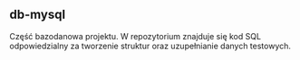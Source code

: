 ## db-mysql
Część bazodanowa projektu. W repozytorium znajduje się kod SQL odpowiedzialny za tworzenie struktur oraz uzupełnianie danych testowych.
